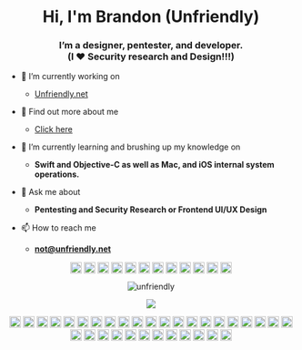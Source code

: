 <h1 align="center">Hi, I'm Brandon (Unfriendly)</h1>
<h3 align="center">I’m a designer, pentester, and developer.</br>
(I ❤ Security research and Design!!!)</h3>

- 🔭 I’m currently working on 
  - [Unfriendly.net](https://unfriendly.net)
  
- 📇 Find out more about me
  - [Click here](https://gist.github.com/unfriendly/94fc1d3d43b7a618fa815d08aa7eec3c)

- 🌱 I’m currently learning and brushing up my knowledge on 
  - **Swift and Objective-C as well as Mac, and iOS internal system operations.**

- 💬 Ask me about 
  - **Pentesting and Security Research or Frontend UI/UX Design**

- 📫 How to reach me 
  - **not@unfriendly.net**
  
<p align="center"> 
<a href="https://codepen.io/unfriendly" target="blank"><img align="center" src="https://cdn.jsdelivr.net/npm/simple-icons@3.0.1/icons/codepen.svg" alt="unfriendly" height="20" width="20" /></a>
<a href="https://dev.to/unfriendly" target="blank"><img align="center" src="https://cdn.jsdelivr.net/npm/simple-icons@3.0.1/icons/dev-dot-to.svg" alt="unfriendly" height="20" width="20" /></a>
<a href="https://twitter.com/notunfriendly" target="blank"><img align="center" src="https://cdn.jsdelivr.net/npm/simple-icons@3.0.1/icons/twitter.svg" alt="notunfriendly" height="20" width="20" /></a>
<a href="https://linkedin.com/in/unfriendly" target="blank"><img align="center" src="https://cdn.jsdelivr.net/npm/simple-icons@3.0.1/icons/linkedin.svg" alt="unfriendly" height="20" width="20" /></a>
<a href="https://stackoverflow.com/users/unfriendly" target="blank"><img align="center" src="https://cdn.jsdelivr.net/npm/simple-icons@3.0.1/icons/stackoverflow.svg" alt="unfriendly" height="20" width="20" /></a>
<a href="https://codesandbox.com/unfriendly" target="blank"><img align="center" src="https://cdn.jsdelivr.net/npm/simple-icons@3.0.1/icons/codesandbox.svg" alt="unfriendly" height="20" width="20" /></a>
<a href="https://kaggle.com/unfriendly" target="blank"><img align="center" src="https://cdn.jsdelivr.net/npm/simple-icons@3.0.1/icons/kaggle.svg" alt="unfriendly" height="20" width="20" /></a>
<a href="https://fb.com/notunfriendly" target="blank"><img align="center" src="https://cdn.jsdelivr.net/npm/simple-icons@3.0.1/icons/facebook.svg" alt="notunfriendly" height="20" width="20" /></a>
<a href="https://instagram.com/notunfriendly" target="blank"><img align="center" src="https://cdn.jsdelivr.net/npm/simple-icons@3.0.1/icons/instagram.svg" alt="notunfriendly" height="20" width="20" /></a>
<a href="https://dribbble.com/rawtechnique" target="blank"><img align="center" src="https://cdn.jsdelivr.net/npm/simple-icons@3.0.1/icons/dribbble.svg" alt="rawtechnique" height="20" width="20" /></a>
<a href="https://www.behance.net/rawtechnique" target="blank"><img align="center" src="https://cdn.jsdelivr.net/npm/simple-icons@3.0.1/icons/behance.svg" alt="rawtechnique" height="20" width="20" /></a>
<a href="https://medium.com/@unfriendly" target="blank"><img align="center" src="https://cdn.jsdelivr.net/npm/simple-icons@3.0.1/icons/medium.svg" alt="@unfriendly" height="20" width="20" /></a>
</p>

<p align="center"> <img src="https://github-profile-stats.vercel.app/api?username=unfriendly&count_private=true&theme=vue&show_icons=true&show_owner" alt="unfriendly" /> </p>

<p align="center"> 
<img src="https://github-readme-stats.vercel.app/api/top-langs/?username=unfriendly&layout=compact" /> 
</p>

<p align="center">
<img src="https://devicons.github.io/devicon/devicon.git/icons/vuejs/vuejs-original-wordmark.svg" alt="vuejs" width="20" height="20"/> <img src="https://devicons.github.io/devicon/devicon.git/icons/react/react-original-wordmark.svg" alt="react" width="20" height="20"/> <img src="https://devicons.github.io/devicon/devicon.git/icons/angularjs/angularjs-original.svg" alt="angularjs" width="20" height="20"/> <img src="https://devicons.github.io/devicon/devicon.git/icons/amazonwebservices/amazonwebservices-original-wordmark.svg" alt="aws" width="20" height="20"/> <img src="https://devicons.github.io/devicon/devicon.git/icons/android/android-original-wordmark.svg" alt="android" width="20" height="20"/> <img src="https://devicons.github.io/devicon/devicon.git/icons/c/c-original.svg" alt="c" width="20" height="20"/> <img src="https://devicons.github.io/devicon/devicon.git/icons/cplusplus/cplusplus-original.svg" alt="cplusplus" width="20" height="20"/> <img src="https://devicons.github.io/devicon/devicon.git/icons/css3/css3-original-wordmark.svg" alt="css3" width="20" height="20"/> <img src="https://devicons.github.io/devicon/devicon.git/icons/csharp/csharp-original.svg" alt="csharp" width="20" height="20"/> <img src="https://devicons.github.io/devicon/devicon.git/icons/docker/docker-original-wordmark.svg" alt="docker" width="20" height="20"/> <img src="https://devicons.github.io/devicon/devicon.git/icons/dot-net/dot-net-original-wordmark.svg" alt="dotnet" width="20" height="20"/> <img src="https://devicons.github.io/devicon/devicon.git/icons/electron/electron-original.svg" alt="electron" width="20" height="20"/> <img src="https://devicons.github.io/devicon/devicon.git/icons/gulp/gulp-plain.svg" alt="gulp" width="20" height="20"/> <img src="https://devicons.github.io/devicon/devicon.git/icons/html5/html5-original-wordmark.svg" alt="html5" width="20" height="20"/> <img src="https://devicons.github.io/devicon/devicon.git/icons/javascript/javascript-original.svg" alt="javascript" width="20" height="20"/> <img src="https://devicons.github.io/devicon/devicon.git/icons/typescript/typescript-original.svg" alt="typescript" width="20" height="20"/> <img src="https://devicons.github.io/devicon/devicon.git/icons/laravel/laravel-plain-wordmark.svg" alt="laravel" width="20" height="20"/> <img src="https://devicons.github.io/devicon/devicon.git/icons/mongodb/mongodb-original-wordmark.svg" alt="mongodb" width="20" height="20"/> <img src="https://devicons.github.io/devicon/devicon.git/icons/mysql/mysql-original-wordmark.svg" alt="mysql" width="20" height="20"/> <img src="https://devicons.github.io/devicon/devicon.git/icons/php/php-original.svg" alt="php" width="20" height="20"/> <img src="https://devicons.github.io/devicon/devicon.git/icons/postgresql/postgresql-original-wordmark.svg" alt="postgresql" width="20" height="20"/> <img src="https://devicons.github.io/devicon/devicon.git/icons/rails/rails-original-wordmark.svg" alt="rails" width="20" height="20"/> <img src="https://devicons.github.io/devicon/devicon.git/icons/redis/redis-original-wordmark.svg" alt="redis" width="20" height="20"/> <img src="https://devicons.github.io/devicon/devicon.git/icons/redhat/redhat-original-wordmark.svg" alt="redhat" width="20" height="20"/> <img src="https://devicons.github.io/devicon/devicon.git/icons/ruby/ruby-original-wordmark.svg" alt="ruby" width="20" height="20"/> <img src="https://devicons.github.io/devicon/devicon.git/icons/sass/sass-original.svg" alt="sass" width="20" height="20"/> <img src="https://devicons.github.io/devicon/devicon.git/icons/nodejs/nodejs-original-wordmark.svg" alt="nodejs" width="20" height="20"/> <img src="https://devicons.github.io/devicon/devicon.git/icons/python/python-original-wordmark.svg" alt="python" width="20" height="20"/> <img src="https://devicons.github.io/devicon/devicon.git/icons/swift/swift-original-wordmark.svg" alt="swift" width="20" height="20"/> <img src="https://devicons.github.io/devicon/devicon.git/icons/oracle/oracle-original.svg" alt="oracle" width="20" height="20"/> <img src="https://devicons.github.io/devicon/devicon.git/icons/nginx/nginx-original.svg" alt="nginx" width="20" height="20"/> <img src="https://devicons.github.io/devicon/devicon.git/icons/linux/linux-original.svg" alt="linux" width="20" height="20"/> <img src="https://devicons.github.io/devicon/devicon.git/icons/express/express-original-wordmark.svg" alt="express" width="20" height="20"/>
</p>

<!--
<a href="https://github.com/anuraghazra/github-readme-stats">
  <img align="left" src="https://github-readme-stats.vercel.app/api/pin/?username=anuraghazra&repo=github-readme-stats" />
</a>
<a href="https://github.com/anuraghazra/convoychat">
  <img align="left" src="https://github-readme-stats.vercel.app/api/pin/?username=anuraghazra&repo=convoychat" />
</a>
-->
<!--
### Blogs posts
-->
<!-- BLOG-POST-LIST:START -->
<!-- BLOG-POST-LIST:END -->


<!--
**unfriendly/unfriendly** is a ✨ _special_ ✨ repository because its `README.md` (this file) appears on your GitHub profile.

Here are some ideas to get you started:

- 🔭 I’m currently working on ...
- 🌱 I’m currently learning ...
- 👯 I’m looking to collaborate on ...
- 🤔 I’m looking for help with ...
- 💬 Ask me about ...
- 📫 How to reach me: ...
- 😄 Pronouns: ...
- ⚡ Fun fact: ...
-->
